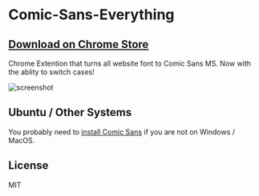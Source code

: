 # Comic-Sans-Everything

## [Download on Chrome Store](https://chrome.google.com/webstore/detail/comic-sans-everything/oaehjhfpohkdjkpcdbblepomnflojfli)

Chrome Extention that turns all website font to Comic Sans MS. Now with the ablity to switch cases!

![screenshot](https://user-images.githubusercontent.com/6139501/29202148-f53b7fb0-7e19-11e7-903e-80b6a916e279.gif)

## Ubuntu / Other Systems

You probably need to [install Comic Sans](http://www.howtogeek.com/howto/15495/add-microsoft-core-fonts-to-ubuntu/) if you are not on Windows / MacOS.


## License

MIT
